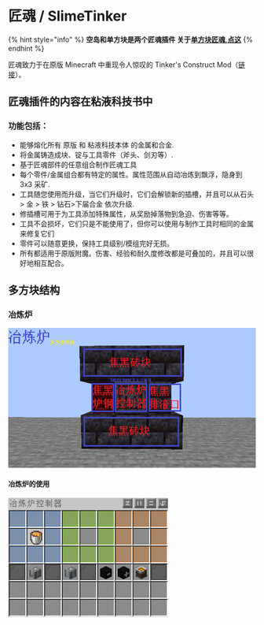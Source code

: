 # 匠魂 / SlimeTinker



{% hint style="info" %}
**空岛和单方块是两个匠魂插件 关于**[**单方块匠魂,点这**](https://doc.skycraft.cn/v/dfk/minetinker)
{% endhint %}

匠魂致力于在原版 Minecraft 中重现令人惊叹的 Tinker's Construct Mod（[链接](https://www.curseforge.com/minecraft/mc-mods/tinkers-construct)）。

## **匠魂插件的内容在粘液科技书中**

### 功能包括：

* 能够熔化所有 原版 和 粘液科技本体 的金属和合金.
* 将金属铸造成块、锭与工具零件（斧头、剑刃等）.
* 基于匠魂部件的任意组合制作匠魂工具
* 每个零件/金属组合都有特定的属性。属性范围从自动冶炼到飘浮，隐身到 3x3 采矿.
* 工具随您使用而升级，当它们升级时，它们会解锁新的插槽，并且可以从石头 &gt; 金 &gt; 铁 &gt; 钻石&gt;下届合金 依次升级.
* 修插槽可用于为工具添加特殊属性，从奖励掉落物到急迫、伤害等等。
* 工具不会损坏，它们只是不能使用了，但你可以使用与制作工具时相同的金属来修复它们
* 零件可以随意更换，保持工具级别/模组完好无损。
* 所有都适用于原版附魔。伤害、经验和耐久度修改都是可叠加的，并且可以很好地相互配合。

## 多方块结构

### 冶炼炉

![&#x4F9D;&#x7167;&#x56FE;&#x793A;&#x6446;&#x653E;&#x51B6;&#x70BC;&#x7089;](.gitbook/assets/2021-07-03_13.25.59.png)

#### 冶炼炉的使用

![&#x5DE6;:&#x8F93;&#x5165;&#x53E3;,&#x9700;&#x8981;&#x5148;&#x8F93;&#x5165;&#x71C3;&#x6599;\(&#x5CA9;&#x6D46;\) &#x4E2D;:&#x6A21;&#x677F;&#x53E3;,&#x653E;&#x5165;&#x6A21;&#x677F; &#x53F3;:&#x8F93;&#x51FA;&#x53E3;](.gitbook/assets/qq-jie-tu-20210703133418.png)




